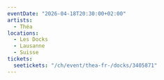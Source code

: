 ```yaml
---
eventDate: "2026-04-18T20:30:00+02:00"
artists:
  - Théa
locations:
  - Les Docks
  - Lausanne
  - Suisse
tickets:
  seetickets: "/ch/event/thea-fr-/docks/3405871"
---
```

